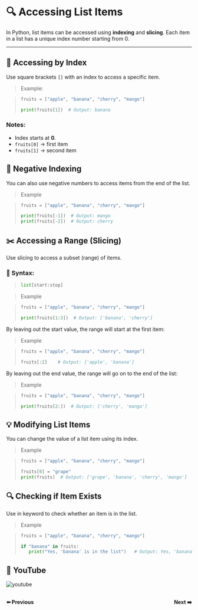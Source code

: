 # 🔍 Accessing List Items

In Python, list items can be accessed using **indexing** and **slicing**. Each item in a list has a unique index number starting from 0.

---

## 📌 Accessing by Index

Use square brackets `[]` with an index to access a specific item.

> Example:

>```python
>fruits = ["apple", "banana", "cherry", "mango"]
>
>print(fruits[1])  # Output: banana
>```

### Notes:

- Index starts at **0**.
- `fruits[0]` → first item
- `fruits[1]` → second item

## 🔁 Negative Indexing

You can also use negative numbers to access items from the end of the list.

> Example

>```python
>fruits = ["apple", "banana", "cherry", "mango"]
>
>print(fruits[-1])  # Output: mango
>print(fruits[-2])  # Output: cherry
>```

## ✂️ Accessing a Range (Slicing)

Use slicing to access a subset (range) of items.

### 🔹 Syntax:
>```python
>list[start:stop]
>```

>  Example

>```python
>fruits = ["apple", "banana", "cherry", "mango"]
>
>print(fruits[1:3])  # Output: ['banana', 'cherry']
>```

By leaving out the start value, the range will start at the first item:

> Example

>```python
>fruits = ["apple", "banana", "cherry", "mango"]
>
>fruits[:2]    # Output: ['apple', 'banana']
>```

By leaving out the end value, the range will go on to the end of the list:

> Example

>```python
>fruits = ["apple", "banana", "cherry", "mango"]
>
>print(fruits[2:])  # Output: ['cherry', 'mango']
>```

## 💡 Modifying List Items

You can change the value of a list item using its index.

>  Example

>```python
>fruits = ["apple", "banana", "cherry", "mango"]
>
>fruits[0] = "grape"
>print(fruits)  # Output: ['grape', 'banana', 'cherry', 'mango']
>```

## 🔍 Checking if Item Exists

Use in keyword to check whether an item is in the list.

>  Example

>```python
>fruits = ["apple", "banana", "cherry", "mango"]
>
>if "banana" in fruits:
>    print("Yes, 'banana' is in the list")   # Output: Yes, 'banana' is in the list
>```

## 🎥 YouTube 

![youtube]()

<div style="display: flex; justify-content: space-between; margin-top: 30px;">
  <a
  href="python_chapter_10.0_python_list.md" style="text-decoration: none; font-weight: bold;">⬅️ Previous</a>
  <a 
  href="python_chapter_10.2_list_loops.md" style="text-decoration: none; font-weight: bold;">Next ➡️</a>
</div>